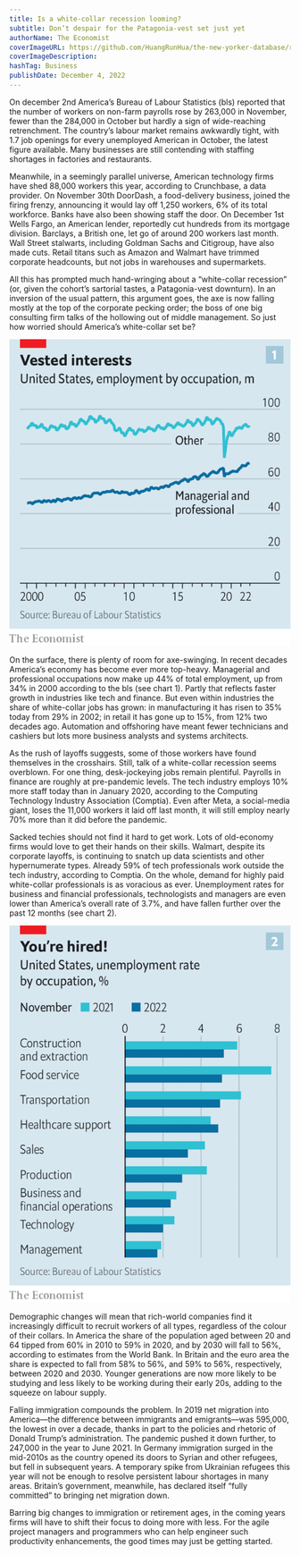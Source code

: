 ```yaml
---
title: Is a white-collar recession looming?
subtitle: Don’t despair for the Patagonia-vest set just yet
authorName: The Economist
coverImageURL: https://github.com/HuangRunHua/the-new-yorker-database/raw/main/database/images/12.jpg
coverImageDescription:  
hashTag: Business
publishDate: December 4, 2022
---
```


On december 2nd America’s Bureau of Labour Statistics (bls) reported that the number of workers on non-farm payrolls rose by 263,000 in November, fewer than the 284,000 in October but hardly a sign of wide-reaching retrenchment. The country’s labour market remains awkwardly tight, with 1.7 job openings for every unemployed American in October, the latest figure available. Many businesses are still contending with staffing shortages in factories and restaurants.

Meanwhile, in a seemingly parallel universe, American technology firms have shed 88,000 workers this year, according to Crunchbase, a data provider. On November 30th DoorDash, a food-delivery business, joined the firing frenzy, announcing it would lay off 1,250 workers, 6% of its total workforce. Banks have also been showing staff the door. On December 1st Wells Fargo, an American lender, reportedly cut hundreds from its mortgage division. Barclays, a British one, let go of around 200 workers last month. Wall Street stalwarts, including Goldman Sachs and Citigroup, have also made cuts. Retail titans such as Amazon and Walmart have trimmed corporate headcounts, but not jobs in warehouses and supermarkets.

All this has prompted much hand-wringing about a “white-collar recession” (or, given the cohort’s sartorial tastes, a Patagonia-vest downturn). In an inversion of the usual pattern, this argument goes, the axe is now falling mostly at the top of the corporate pecking order; the boss of one big consulting firm talks of the hollowing out of middle management. So just how worried should America’s white-collar set be?

![](https://github.com/HuangRunHua/the-new-yorker-database/raw/main/database/images/13.png)

On the surface, there is plenty of room for axe-swinging. In recent decades America’s economy has become ever more top-heavy. Managerial and professional occupations now make up 44% of total employment, up from 34% in 2000 according to the bls (see chart 1). Partly that reflects faster growth in industries like tech and finance. But even within industries the share of white-collar jobs has grown: in manufacturing it has risen to 35% today from 29% in 2002; in retail it has gone up to 15%, from 12% two decades ago. Automation and offshoring have meant fewer technicians and cashiers but lots more business analysts and systems architects.

As the rush of layoffs suggests, some of those workers have found themselves in the crosshairs. Still, talk of a white-collar recession seems overblown. For one thing, desk-jockeying jobs remain plentiful. Payrolls in finance are roughly at pre-pandemic levels. The tech industry employs 10% more staff today than in January 2020, according to the Computing Technology Industry Association (Comptia). Even after Meta, a social-media giant, loses the 11,000 workers it laid off last month, it will still employ nearly 70% more than it did before the pandemic.

Sacked techies should not find it hard to get work. Lots of old-economy firms would love to get their hands on their skills. Walmart, despite its corporate layoffs, is continuing to snatch up data scientists and other hypernumerate types. Already 59% of tech professionals work outside the tech industry, according to Comptia. On the whole, demand for highly paid white-collar professionals is as voracious as ever. Unemployment rates for business and financial professionals, technologists and managers are even lower than America’s overall rate of 3.7%, and have fallen further over the past 12 months (see chart 2).

![](https://github.com/HuangRunHua/the-new-yorker-database/raw/main/database/images/14.png)

Demographic changes will mean that rich-world companies find it increasingly difficult to recruit workers of all types, regardless of the colour of their collars. In America the share of the population aged between 20 and 64 tipped from 60% in 2010 to 59% in 2020, and by 2030 will fall to 56%, according to estimates from the World Bank. In Britain and the euro area the share is expected to fall from 58% to 56%, and 59% to 56%, respectively, between 2020 and 2030. Younger generations are now more likely to be studying and less likely to be working during their early 20s, adding to the squeeze on labour supply.

Falling immigration compounds the problem. In 2019 net migration into America—the difference between immigrants and emigrants—was 595,000, the lowest in over a decade, thanks in part to the policies and rhetoric of Donald Trump’s administration. The pandemic pushed it down further, to 247,000 in the year to June 2021. In Germany immigration surged in the mid-2010s as the country opened its doors to Syrian and other refugees, but fell in subsequent years. A temporary spike from Ukrainian refugees this year will not be enough to resolve persistent labour shortages in many areas. Britain’s government, meanwhile, has declared itself “fully committed” to bringing net migration down.

Barring big changes to immigration or retirement ages, in the coming years firms will have to shift their focus to doing more with less. For the agile project managers and programmers who can help engineer such productivity enhancements, the good times may just be getting started.
